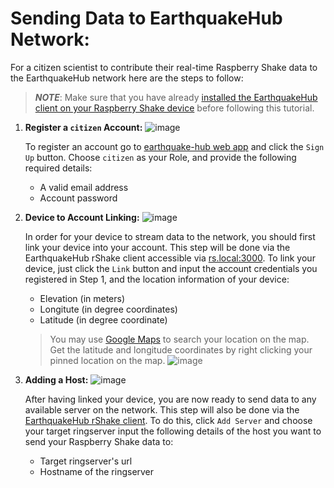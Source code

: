 Sending Data to EarthquakeHub Network:
=======================================

For a citizen scientist to contribute their real-time Raspberry Shake data to the EarthquakeHub network here are the steps to follow:

> **_NOTE_**: Make sure that you have already [installed the EarthquakeHub client on your Raspberry Shake device](upri-earthquake.github.io/client-installation) before following this tutorial.

1. **Register a `citizen` Account:**
   ![image](https://github.com/UPRI-earthquake/upri-earthquake.github.io/assets/80037186/8d63d412-422a-481f-811b-66adadd86723)


   To register an account go to [earthquake-hub web app](https://earthquake.science.upd.edu.ph) and click the `Sign Up` button. Choose `citizen` as your Role, and provide the following required details:
     - A valid email address
     - Account password

1. **Device to Account Linking:**
   ![image](https://github.com/UPRI-earthquake/upri-earthquake.github.io/assets/80037186/335d9ec4-cf26-497f-8d82-c2dde262fba2)


   In order for your device to stream data to the network, you should first link your device into your account.  This step will be done via the EarthquakeHub rShake client accessible via [rs.local:3000](rs.local:3000). To link your device, just click the `Link` button and input the account credentials you registered in Step 1, and the location information of your device:

     - Elevation (in meters)
     - Longitute (in degree coordinates)
     - Latitude (in degree coordinate)

     > You may use [Google Maps](https://google.com/maps) to search your location on the map. Get the latitude and longitude coordinates by right clicking your pinned location on the map. ![image](https://github.com/UPRI-earthquake/upri-earthquake.github.io/assets/80037186/4ed9f828-5325-43d1-8b7a-b590ffc13231)



1. **Adding a Host:**
   ![image](https://github.com/UPRI-earthquake/upri-earthquake.github.io/assets/80037186/2da5092e-f397-4319-b558-c9a295c53ad0)

   After having linked your device, you are now ready to send data to any available server on the network. This step will also be done via the [EarthquakeHub rShake client](rs.local:3000). To do this, click `Add Server` and choose your target ringserver  input the following details of the host you want to send your Raspberry Shake data to:
     - Target ringserver's url
     - Hostname of the ringserver

